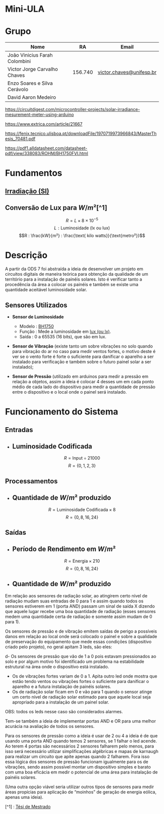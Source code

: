 # Mini-ULA

# Grupo

| Nome                          | RA      | Email                    |
| ----------------------------- | ------- | ------------------------ |
| João Vinicius Farah Colombini |         |                          |
| Victor Jorge Carvalho Chaves  | 156.740 | victor.chaves@unifesp.br |
| Enzo Soares e Silva Cerávolo  |         |                          |
| David Aaron Medeiro           |         |                          |


https://circuitdigest.com/microcontroller-projects/solar-irradiance-mesurement-meter-using-arduino

https://www.extrica.com/article/21667

https://fenix.tecnico.ulisboa.pt/downloadFile/1970719973966843/MasterThesis_70481.pdf

https://pdf1.alldatasheet.com/datasheet-pdf/view/338083/ROHM/BH1750FVI.html

# Fundamentos

## [Irradiação (SI)](https://en.wikipedia.org/wiki/Irradiance#:~:text=The%20SI%20unit%20of%20irradiance,to%20confusion%20with%20radiant%20intensity)

## Conversão de Lux para $W/m²$[^1]

$$R = L \times 8 \times 10^{-5} $$
$$L :\text{Luminosidade (lx ou lux)}$$
$$R : \frac{kW}{m²} : \frac{\text{ kilo watts}}{\text{metro²}}$$


# Descrição

A partir da ODS 7 foi abstraída a ideia de desenvolver um projeto em circuitos digitais de maneira teórica para obtenção da qualidade de um território para a instalação de painéis solares. Isto é verificar tanto a procedência da área a colocar os painéis e também se existe uma quantidade aceitável luminosidade solar.

## **Sensores Utilizados**
- **Sensor de Luminosidade** 
    - Modelo : [BH1750](https://imasters.com.br/desenvolvimento/como-funciona-o-sensor-de-luz-bh1750)
    - Função : Mede a luminosidade em [lux (ou lx)](https://en.wikipedia.org/wiki/Lux).
    - Saída : 0 a 65535 (16 bits), que são em lux.

- **Sensor de Vibração** (existe tanto um sobre vibrações no solo quando para vibração do ar no caso  para medir ventos fortes, o motivo deste é ver se o vento forte é forte o suficiente para danificar o aparelho a ser instalado para verificação e também sobre o futuro painel solar a ser instalado);

- **Sensor de Pressão** (utilizado em arduinos para medir a pressão em relação a objetos, assim a ideia é colocar 4 desses um em cada ponto médio de cada lado do dispositivo para medir a quantidade de pressão entre o dispositivo e o local onde o painel será instalado.



# Funcionamento do Sistema

## **Entradas**

- ## Luminosidade Codificada 

$$R = \text{Input} \div 21000$$
$$R = \{0, 1, 2, 3\}$$

## **Processamentos** 

- ## Quantidade de $W/m²$ produzido 

$$R = \text{Luminosidade Codificada} \times 8$$
$$R = \{0, 8, 16, 24\}$$

## **Saídas**


- ## Período de Rendimento em $W/m²$ 

$$R = \text{Energia} \times 210$$
$$R = \{0, 8, 16, 24\}$$


- ## Quantidade de $W/m²$ produzido 

	
Em relação aos sensores de  radiação solar, ao atingirem certo nível de radiação mudam suas entradas de 0 para 1 e assim quando todos os sensores estiverem em 1 (porta AND) passam um sinal de saída X dizendo que aquele lugar recebe uma boa quantidade de radiação (esses sensores medem uma quantidade certa de radiação e somente assim mudam de 0 para 1).


Os sensores de pressão e de vibração emitem saídas de perigo a possíveis danos em relação ao local onde será colocado o painel e sobre a qualidade de preservação do equipamento que mede essas condições (dispositivo criado pelo projeto), no geral apitam 3 leds, são eles:

d- Os sensores de pressão que vão de 1 a 0 pois estavam pressionados ao solo e por algum motivo foi identificado um problema na estabilidade estrutural na área onde o dispositivo está instalado.
- Os de vibrações fortes variam de 0 a 1. Apita outro led onde mostra que estão tendo ventos ou vibrações fortes o suficiente para danificar o aparelho e a futura instalação de painéis solares.
- Os de radiação solar ficam em 0 e vão para 1 quando o sensor atinge um certo nível de radiação solar estimado para que aquele local seja apropriado para a instalação de um painel solar.


OBS: todos os leds nesse caso são considerados alarmes.


Tem-se também a ideia de implementar portas AND e OR para uma melhor acurácia na avaliação de todos os sensores.

Para os sensores de pressão como a ideia é usar de 2 ou 4 a ideia é de que usando uma porta AND quando temos 2 sensores, se 1 falhar o led acende. Ao terem 4 portas são necessários 2 sensores falharem pelo menos, para isso será necessário utilizar simplificações algébricas e mapas de karnaugh para realizar um circuito que apite apenas quando 2 falharem.
Fora isso essa lógica dos sensores de pressão funcionam igualmente para os de vibrações, sendo assim possível montar um dispositivo simples e barato com uma boa eficácia em medir o potencial de uma área para instalação de painéis solares.

(Uma outra opção viável seria utilizar outros tipos de sensores para medir áreas propícias para aplicação de “moinhos” de geração de energia eólica, apenas uma ideia).


[^1] :  [Tési de Mestrado](https://fenix.tecnico.ulisboa.pt/downloadFile/1970719973966843/MasterThesis_70481.pdf)